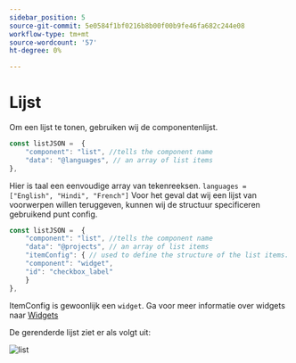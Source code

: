```yaml
---
sidebar_position: 5
source-git-commit: 5e0584f1bf0216b8b00f00b9fe46fa682c244e08
workflow-type: tm+mt
source-wordcount: '57'
ht-degree: 0%

---
```



# Lijst

Om een lijst te tonen, gebruiken wij de componentenlijst.

```js title="list.js"
const listJSON =  {
    "component": "list", //tells the component name
    "data": "@languages", // an array of list items
},
```

Hier is taal een eenvoudige array van tekenreeksen. `languages = ["English", "Hindi", "French"]`
Voor het geval dat wij een lijst van voorwerpen willen teruggeven, kunnen wij de structuur specificeren gebruikend punt config.

```js title="list.js"
const listJSON =  {
    "component": "list", //tells the component name
    "data": "@projects", // an array of list items
    "itemConfig": { // used to define the structure of the list items.
    "component": "widget",
    "id": "checkbox_label"
    }
},
```

ItemConfig is gewoonlijk een `widget`. Ga voor meer informatie over widgets naar [Widgets](../Widgets/basic_widget.md)

De gerenderde lijst ziet er als volgt uit:

![list](./imgs/list.png "Lijst")
